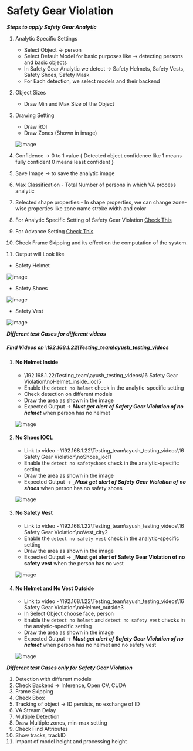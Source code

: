 # **Safety Gear Violation**
 
***Steps to apply Safety Gear Analytic***

1. Analytic Specific Settings
   - Select Object -> person
   - Select Default Model for basic purposes like -> detecting persons and basic objects
   - In Safety Gear Analytic we detect -> Safety Helmets, Safety Vests, Safety Shoes, Safety Mask
   - For Each detection, we select models and their backend
2. Object Sizes
   - Draw Min and Max Size of the Object
3. Drawing Setting
   - Draw ROI
   - Draw Zones (Shown in image)
   
    ![image](https://github.com/ayushaggarwalI2V/Video-Analytics-Server/blob/main/16%20Safety%20Gear%20Violation/images/safety%20gear%20violation.png "VMS image")

4. Confidence -> 0 to 1 value { Detected object confidence like 1 means fully confident 0 means least confident }
5. Save Image -> to save the analytic image
6. Max Classification - Total Number of persons in which VA process analytic
7. Selected shape properties:- In shape properties, we can change zone-wise properties like zone name stroke width and color
8. For Analytic Specific Setting of Safety Gear Violation [Check This](https://stackoverflowteams.com/c/i2v-systems/questions/130)
9. For Advance Setting [Check This](https://stackoverflowteams.com/c/i2v-systems/questions/132)
10. Check Frame Skipping and its effect on the computation of the system.
11. Output will Look like
   - Safety Helmet
      
   ![image](https://github.com/ayushaggarwalI2V/Video-Analytics-Server/blob/main/16%20Safety%20Gear%20Violation/images/safety%20helmet.png "Output")
   
   - Safety Shoes
      
   ![image](https://github.com/ayushaggarwalI2V/Video-Analytics-Server/blob/main/16%20Safety%20Gear%20Violation/images/safety%20shoes%20alert.png "Output")

   - Safety Vest
      
   ![image](https://github.com/ayushaggarwalI2V/Video-Analytics-Server/blob/main/16%20Safety%20Gear%20Violation/images/safety%20vest.png "Output")
   
***Different test Cases for different videos***
##### Find Videos on _\\192.168.1.22\Testing_team\ayush_testing_videos_

1. #### No Helmet Inside
   - \\192.168.1.22\Testing_team\ayush_testing_videos\16 Safety Gear Violation\noHelmet_inside_iocl5
   - Enable the `detect no helmet` check in the analytic-specific setting
   - Check detection on different models
   - Draw the area as shown in the image
   - Expected Output -> **_Must get alert of Safety Gear Violation of no helmet_** when person has no helmet
     
   ![image](https://github.com/ayushaggarwalI2V/Video-Analytics-Server/blob/main/16%20Safety%20Gear%20Violation/images/safety%20gear%20violation.png "zone")

2. #### No Shoes IOCL
   - Link to video - \\192.168.1.22\Testing_team\ayush_testing_videos\16 Safety Gear Violation\noShoes_iocl1
   - Enable the `detect no safetyshoes` check in the analytic-specific setting
   - Draw the area as shown in the image
   - Expected Output -> **__Must get alert of Safety Gear Violation of no shoes_** when person has no safety shoes
   
   ![image](https://github.com/ayushaggarwalI2V/Video-Analytics-Server/blob/main/16%20Safety%20Gear%20Violation/images/no%20shoes.png "zone")

3. #### No Safety Vest
   - Link to video - \\192.168.1.22\Testing_team\ayush_testing_videos\16 Safety Gear Violation\noVest_city2
   - Enable the `detect no safety vest` check in the analytic-specific setting
   - Draw the area as shown in the image
   - Expected Output -> **_Must get alert of Safety Gear Violation of no safety vest** when the person has no vest
     
   ![image](https://github.com/ayushaggarwalI2V/Video-Analytics-Server/blob/main/16%20Safety%20Gear%20Violation/images/no%20vest%20vms.png "zone")

4. #### No Helmet and No Vest Outside
   - Link to video - \\192.168.1.22\Testing_team\ayush_testing_videos\16 Safety Gear Violation\noHelmet_outside3
   - In Select Object choose face, person
   - Enable the `detect no helmet` and `detect no safety vest` checks in the analytic-specific setting
   - Draw the area as shown in the image
   - Expected Output -> **_Must get alert of Safety Gear Violation of no helmet_** when person has no helmet and no safety vest
     
   ![image](https://github.com/ayushaggarwalI2V/Video-Analytics-Server/blob/main/16%20Safety%20Gear%20Violation/images/helmet%20and%20vest.png "zone")

***Different test Cases only for Safety Gear Violation***

1. Detection with different models
2. Check Backend -> Inference, Open CV, CUDA
3. Frame Skipping
4. Check Bbox
5. Tracking of object -> ID persists, no exchange of ID
6. VA Stream Delay
7. Multiple Detection
8. Draw Multiple zones, min-max setting
9. Check Find Attributes
10. Show tracks, trackID
11. Impact of model height and processing height

